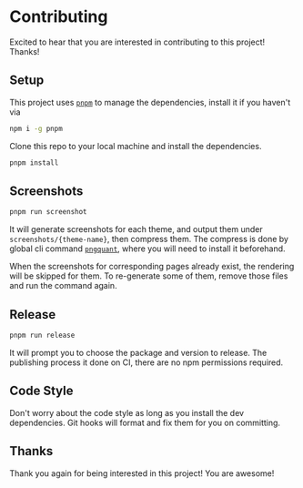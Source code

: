 # Contributing

Excited to hear that you are interested in contributing to this project! Thanks!

## Setup

This project uses [`pnpm`](https://pnpm.io/) to manage the dependencies, install it if you haven't via

```bash
npm i -g pnpm
```

Clone this repo to your local machine and install the dependencies.

```bash
pnpm install
```

## Screenshots

```bash
pnpm run screenshot
```

It will generate screenshots for each theme, and output them under `screenshots/{theme-name}`, then compress them. The compress is done by global cli command [`pngquant`](https://pngquant.org/), where you will need to install it beforehand.

When the screenshots for corresponding pages already exist, the rendering will be skipped for them. To re-generate some of them, remove those files and run the command again.

## Release

```bash
pnpm run release
```

It will prompt you to choose the package and version to release. The publishing process it done on CI, there are no npm permissions required.

## Code Style

Don't worry about the code style as long as you install the dev dependencies. Git hooks will format and fix them for you on committing.

## Thanks

Thank you again for being interested in this project! You are awesome!
